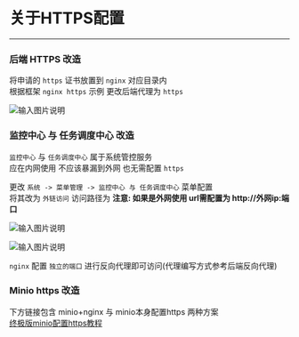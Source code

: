 # 关于HTTPS配置
- - -
### 后端 HTTPS 改造

将申请的 `https` 证书放置到 `nginx` 对应目录内<br>
根据框架 `nginx https` 示例 更改后端代理为 `https`<br>

![输入图片说明](https://foruda.gitee.com/images/1678981283573122208/87cf19ad_1766278.png "屏幕截图")

### 监控中心 与 任务调度中心 改造

`监控中心` 与 `任务调度中心` 属于系统管控服务<br>
应在内网使用 不应该暴漏到外网 也无需配置 `https`

更改 `系统 -> 菜单管理 -> 监控中心 与 任务调度中心` 菜单配置<br>
将其改为 `外链访问` 访问路径为 **注意: 如果是外网使用 url需配置为 http://外网ip:端口**

![输入图片说明](https://foruda.gitee.com/images/1678981287686638349/3734f085_1766278.png "屏幕截图")

![输入图片说明](https://foruda.gitee.com/images/1678981292545287978/f2471f97_1766278.png "屏幕截图")

`nginx` 配置 `独立的端口` 进行反向代理即可访问(代理编写方式参考后端反向代理)

### Minio https 改造

下方链接包含 minio+nginx 与 minio本身配置https 两种方案<br>
[终极版minio配置https教程](https://blog.csdn.net/Michelle_Zhong/article/details/126484358)